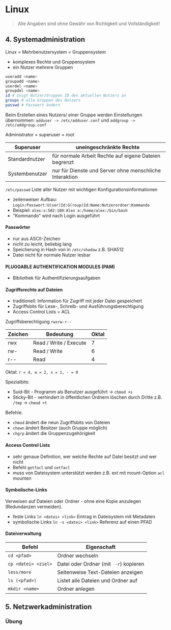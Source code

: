 # Linux

> Alle Angaben sind ohne Gewähr von Richtigkeit und Vollständigkeit!

## 4. Systemadministration

Linux = Mehrbenutzersystem = Gruppensystem
- komplexes Rechte und Gruppensystem
- ein Nutzer mehrere Gruppen

```bash
useradd <name>
groupadd <name>
userdel <name>
groupdel <name>
id # zeigt Nutzer/Gruppen ID des aktuellen Nutzers an
groups # alle Gruppen des Nutzers
passwd # Passwort ändern
```

Beim Erstellen eines Nutzers/ einer Gruppe werden Einstellungen übernommen: `adduser -> /etc/adduser.conf` und `addgroup -> /etc/addgroup.conf`

Administrator = superuser = root

| Superuser | uneingeschränkte Rechte |
|----------------|---------------------------------------------------------|
| Standardnutzer | für normale Arbeit Rechte auf eigene Dateien begrenzt |
| Systembenutzer | nur für Dienste und Server ohne menschliche Interaktion |

`/etc/passwd` Liste aller Nutzer mit wichtigen Konfigurationsinformationen
- zeilenweiser Aufbau: `Login:Passwort:U(ser)Id:G(roup)Id:Name:Nutzerordner:Kommando`
- Beispiel: `alex:x:502:100:Alex a:/home/alex:/bin/bash`
- "Kommando" wird nach Login ausgeführt
 
 #### Passwörter
- nur aus ASCII-Zeichen
- nicht zu leicht, beliebig lang
- Speicherung in Hash von in `/etc/shadow` z.B. SHA512
- Datei nicht für normale Nutzer lesbar

#### PLUGGABLE AUTHENTIFICATION MODULES (PAM)
- Bibliothek für Authentifizierungsaufgaben

#### Zugriffsrechte auf Dateien
- traditionell: Information für Zugriff mit jeder Datei gespeichert
- Zugriffsbits für Lese-, Schreib- und Ausführungsberechtigung
- Access Control Lists = ACL

Zugriffsberechtigung `rwxrw-r--`

| Zeichen | Bedeutung | Oktal |
|---------|------------------------|-------|
| rwx | Read / Write / Execute | 7 |
| rw- | Read / Write | 6 |
| r-- | Read | 4 |

Oktal: `r = 4, w = 2, x = 1, - = 0`

Spezialbits:
- Suid-Bit - Programm als Benutzer ausgeführt -> `chmod +s`
- Sticky-Bit - verhindert in öffentlichen Ordnern löschen durch Dritte z.B. `/tmp` -> `chmod +t`

Befehle:
- `chmod` ändert die neun Zugriffsbits von Dateien
- `chown` ändert Besitzer (auch Gruppe möglich)
- `chgrp` ändert die Gruppenzugehörigkeit

#### Access Control Lists
- sehr genaue Definition, wer welche Rechte auf Datei besitzt und wer nicht
- Befehl `getfacl` und `setfacl`
- muss von Dateisystem unterstützt werden z.B. ext mit mount-Option `acl` mounten

#### Symbolische-Links
Verweisen auf Dateien oder Ordner - ohne eine Kopie anzulegen (Redundanzen vermeiden).

- feste Links `ln <datei> <link>` Eintrag in Dateisystem mit Metadaten
- symbolische Links `ln -s <datei> <link>` Referenz auf einen PFAD

#### Dateiverwaltung

| Befehl | Eigenschaft |
|-------------------|-------------|
| `cd <pfad>` | Ordner wechseln |
| `cp <datei> <ziel>`| Datei oder Ordner (mit ` -r`) kopieren |
| `less/more` | Seitenweise Text-Dateien anzeigen |
| `ls (<pfad>)` | Listet alle Dateien und Ordner auf |
| `mkdir <name>` | Ordner anlegen |




## 5. Netzwerkadministration

### Übung


